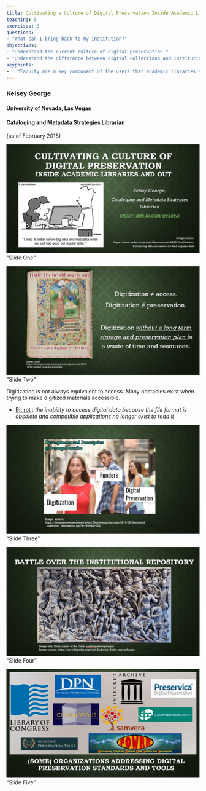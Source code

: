 ```yaml
---
title: Cultivating a Culture of Digital Preservation Inside Academic Libraries and Out
teaching: 5
exercises: 0
questions:
- "What can I bring back to my institution?"
objectives:
- "Understand the current culture of digital preservation."
- "Understand the difference between digital collections and institutional repositories."
keypoints:
-   "Faculty are a key component of the users that academic libraries serve and have power to influence the University administration's decision to support library services."
---
```


### Kelsey George
#### University of Nevada, Las Vegas 
#### Cataloging and Metadata Strategies Librarian 
(as of February 2018)


![Image of first power point slide. Text on slide reads Cultivating a culture of digital preservation inside academic libraries and out, a presentation given by Kelsey George, Cataloging and Metadata Strategies Librarian. URL to github DOT com slash geokels included. On left side of slide there is a comic of a woman at a computer talking to a man holding a coffee cup. The text of the comic says I liked it before big data and metadata when we just had good old regular data.](https://github.com/geokels/dig-preservation/blob/gh-pages/fig/kdg_ppx1.PNG) "Slide One"


![Image of second power point slide. Text on slide reads: Digitization does not equal access. Digitization does not equal preservation. Digitization without a long term storage and preservation plan is a waste of time and resources. One left side of slide there is an image of a page from a Book of Hours with shepherds gazing up at an angel. There is text overlaying the picture that says Hark! The herald angels sing, no, we can't digitize everything! Happy Holidays from Derangement and Description.](https://github.com/geokels/dig-preservation/blob/gh-pages/fig/kdg_ppx2.PNG) "Slide Two"


Digitization is not always equivalent to access. Many obstacles exist when trying to make digitized materials accessible.

* [Bit rot] : *the inability to access digital data because the file format is obsolete and compatible applications no longer exist to read it*


[Bit rot]: https://www.pcmag.com/encyclopedia/term/67563/bit-rot


![alt text](https://github.com/geokels/dig-preservation/blob/gh-pages/fig/kdg_ppx3.PNG) "Slide Three"




![alt text](https://github.com/geokels/dig-preservation/blob/gh-pages/fig/kdg_ppx4.PNG) "Slide Four"


![alt text](https://github.com/geokels/dig-preservation/blob/gh-pages/fig/kdg_ppx5.PNG) "Slide Five"



